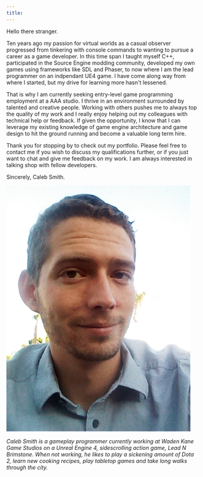 ```yaml
---
title:
---
```


Hello there stranger.

Ten years ago my passion for virtual worlds as a casual observer progressed from tinkering with console commands to wanting to pursue a career as a game developer. In this time span I taught myself C++, participated in the Source Engine modding community, developed my own games using frameworks like SDL and Phaser, to now where I am the lead programmer on an indpendant UE4 game. I have come along way from where I started, but my drive for learning more hasn't lessened.

That is why I am currently seeking entry-level game programming employment at a AAA studio. I thrive in an environment surrounded by talented and creative people. Working with others pushes me to always top the quality of my work and I really enjoy helping out my colleagues with technical help or feedback. If given the opportunity, I know that I can leverage my existing knowledge of game engine architecture and game design to hit the ground running and become a valuable long term hire.

Thank you for stopping by to check out my portfolio. Please feel free to contact me if you wish to discuss my qualifications further, or if you just want to chat and give me feedback on my work. I am always interested in talking shop with fellow developers.

Sincerely,
Caleb Smith.

![ProfilePicture](/assets/img/profilepic.jpg)

_Caleb Smith is a gameplay programmer currently working at Waden Kane Game Studios on a Unreal Engine 4, sidescrolling action game, *Lead N Brimstone*. When not working, he likes to play a sickening amount of Dota 2, learn new cooking recipes, play tabletop games and take long walks through the city._
